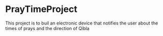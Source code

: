 # PrayTimeProject
This project is to buil an electronic device that notifies the user about the times of prays and the direction of Qibla
